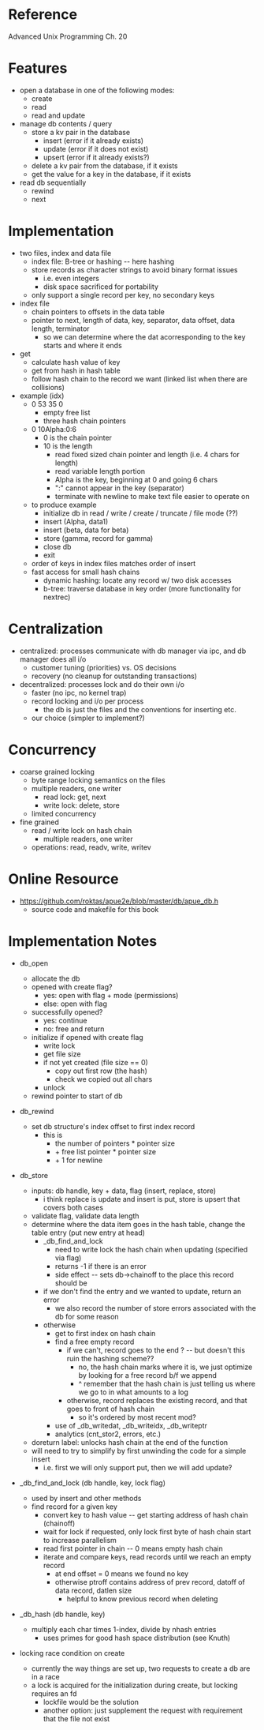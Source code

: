 # Reference

Advanced Unix Programming Ch. 20

# Features

* open a database in one of the following modes:
    * create
    * read
    * read and update
* manage db contents / query
    * store a kv pair in the database
        * insert (error if it already exists)
        * update (error if it does not exist)
        * upsert (error if it already exists?)
    * delete a kv pair from the database, if it exists
    * get the value for a key in the database, if it exists
* read db sequentially
    * rewind
    * next

# Implementation

* two files, index and data file
    * index file: B-tree or hashing -- here hashing
    * store records as character strings to avoid binary format issues
        * i.e. even integers
        * disk space sacrificed for portability
    * only support a single record per key, no secondary keys
* index file
    * chain pointers to offsets in the data table
    * pointer to next, length of data, key, separator, data offset, data length, terminator
        * so we can determine where the dat acorresponding to the key starts and where it ends
* get
    * calculate hash value of key
    * get from hash in hash table
    * follow hash chain to the record we want (linked list when there are collisions)
* example (idx)
    * 0 53 35 0
        * empty free list
        * three hash chain pointers
    * 0 10Alpha:0:6
        * 0 is the chain pointer
        * 10 is the length
            * read fixed sized chain pointer and length (i.e. 4 chars for length)
            * read variable length portion
            * Alpha is the key, beginning at 0 and going 6 chars
            * ":" cannot appear in the key (separator)
            * terminate with newline to make text file easier to operate on
    * to produce example
        * initialize db in read / write / create / truncate / file mode (??)
        * insert (Alpha, data1)
        * insert (beta, data for beta)
        * store (gamma, record for gamma)
        * close db
        * exit
    * order of keys in index files matches order of insert
    * fast access for small hash chains
        * dynamic hashing: locate any record w/ two disk accesses
        * b-tree: traverse database in key order (more functionality for nextrec)

# Centralization

* centralized: processes communicate with db manager via ipc, and db manager does all i/o
    * customer tuning (priorities) vs. OS decisions
    * recovery (no cleanup for outstanding transactions)
* decentralized: processes lock and do their own i/o
    * faster (no ipc, no kernel trap)
    * record locking and i/o per process
        * the db is just the files and the conventions for inserting etc.
    * our choice (simpler to implement?)

# Concurrency

* coarse grained locking
    * byte range locking semantics on the files
    * multiple readers, one writer
        * read lock: get, next
        * write lock: delete, store
    * limited concurrency
* fine grained
    * read / write lock on hash chain
        * multiple readers, one writer
    * operations:
        read, readv, write, writev

# Online Resource
* https://github.com/roktas/apue2e/blob/master/db/apue_db.h
    * source code and makefile for this book

# Implementation Notes

* db_open
    * allocate the db
    * opened with create flag?
        * yes: open with flag + mode (permissions)
        * else: open with flag
    * successfully opened?
        * yes: continue
        * no: free and return
    * initialize if opened with create flag
        * write lock
        * get file size
        * if not yet created (file size == 0)
            * copy out first row (the hash)
            * check we copied out all chars
        * unlock
    * rewind pointer to start of db

* db_rewind
    * set db structure's index offset to first index record
        * this is 
            * the number of pointers * pointer size 
            * \+ free list pointer * pointer size 
            * \+ 1 for newline

* db_store
    * inputs: db handle, key + data, flag (insert, replace, store)
        * i think replace is update and insert is put, store is upsert that covers both cases
    * validate flag, validate data length
    * determine where the data item goes in the hash table, change the table entry (put new entry at head)
        * _db_find_and_lock
            * need to write lock the hash chain when updating (specified via flag)
            * returns -1 if there is an error
            * side effect -- sets db->chainoff to the place this record should be
        * if we don't find the entry and we wanted to update, return an error
            * we also record the number of store errors associated with the db for some reason
        * otherwise
            * get to first index on hash chain
            * find a free empty record
                * if we can't, record goes to the end ? -- but doesn't this ruin the hashing scheme??
                    * no, the hash chain marks where it is, we just optimize by looking for a free record b/f we append
                    * ^ remember that the hash chain is just telling us where we go to in what amounts to a log
                * otherwise, record replaces the existing record, and that goes to front of hash chain
                    * so it's ordered by most recent mod?
            * use of _db_writedat, _db_writeidx, _db_writeptr
            * analytics (cnt_stor2, errors, etc.)
    * doreturn label: unlocks hash chain at the end of the function
    * will need to try to simplify by first unwinding the code for a simple insert
        * i.e. first we will only support put, then we will add update?

* _db_find_and_lock (db handle, key, lock flag)
    * used by insert and other methods
    * find record for a given key
        * convert key to hash value -- get starting address of hash chain (chainoff)
        * wait for lock if requested, only lock first byte of hash chain start to increase parallelism
        * read first pointer in chain -- 0 means empty hash chain
        * iterate and compare keys, read records until we reach an empty record
            * at end offset = 0 means we found no key
            * otherwise ptroff contains address of prev record, datoff of data record, datlen size
                * helpful to know previous record when deleting

* _db_hash (db handle, key)
    * multiply each char times 1-index, divide by nhash entries
        * uses primes for good hash space distribution (see Knuth)

* locking race condition on create
    * currently the way things are set up, two requests to create a db are in a race
    * a lock is acquired for the initialization during create, but locking requires an fd
        * lockfile would be the solution
        * another option: just supplement the request with requirement that the file not exist